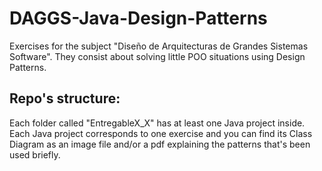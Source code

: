 # DAGGS-Java-Design-Patterns
Exercises for the subject "Diseño de Arquitecturas de Grandes Sistemas Software". They consist about solving little POO situations using Design Patterns.

## Repo's structure:
Each folder called "EntregableX_X" has at least one Java project inside. Each Java project corresponds to one exercise and you can find its Class Diagram as an image file and/or a pdf explaining the patterns that's been used briefly.
